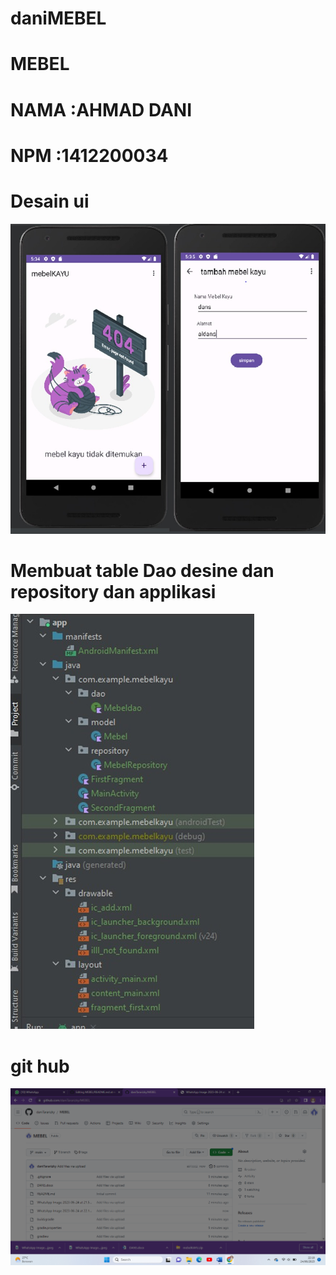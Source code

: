 # daniMEBEL
# MEBEL

# NAMA :AHMAD DANI
# NPM :1412200034

# Desain ui
![alt text](https://github.com/daniTararizky/MEBEL/blob/main/WhatsApp%20Image%202023-06-24%20at%2021.58.59.jpeg?raw=true)

# Membuat table Dao desine dan repository dan applikasi
![alt text](https://github.com/daniTararizky/MEBEL/blob/main/WhatsApp%20Image%202023-06-24%20at%2022.18.06.jpeg?raw=true)
# git hub
![alt text](https://github.com/daniTararizky/MEBEL/blob/main/Screenshot%20(21).png?raw=true)
